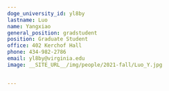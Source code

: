 ```yaml
---
doge_university_id: yl8by
lastname: Luo
name: Yangxiao
general_position: gradstudent
position: Graduate Student
office: 402 Kerchof Hall
phone: 434-982-2786
email: yl8by@virginia.edu
image: __SITE_URL__/img/people/2021-fall/Luo_Y.jpg 


---
```

